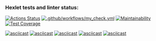 ### Hexlet tests and linter status:
[![Actions Status](https://github.com/dmkael/python-project-50/actions/workflows/hexlet-check.yml/badge.svg)](https://github.com/dmkael/python-project-50/actions)
[![.github/workflows/my_check.yml](https://github.com/dmkael/python-project-50/actions/workflows/my_check.yml/badge.svg)](https://github.com/dmkael/python-project-50/actions/workflows/my_check.yml)
[![Maintainability](https://api.codeclimate.com/v1/badges/e305410ffe47028932e3/maintainability)](https://codeclimate.com/github/dmkael/python-project-50/maintainability)
[![Test Coverage](https://api.codeclimate.com/v1/badges/e305410ffe47028932e3/test_coverage)](https://codeclimate.com/github/dmkael/python-project-50/test_coverage)

[![asciicast](https://asciinema.org/a/PshOkWehgOr68Vkh3EUrPVh58.svg)](https://asciinema.org/a/PshOkWehgOr68Vkh3EUrPVh58)
[![asciicast](https://asciinema.org/a/Fl5anMYxcsZxdkeFrXmlnCv6O.svg)](https://asciinema.org/a/Fl5anMYxcsZxdkeFrXmlnCv6O)
[![asciicast](https://asciinema.org/a/jyqq8q6kX0ps1Bgl60DKtFvzD.svg)](https://asciinema.org/a/jyqq8q6kX0ps1Bgl60DKtFvzD)
[![asciicast](https://asciinema.org/a/CqtkTNv97aTkCSp1LGl7BqA93.svg)](https://asciinema.org/a/CqtkTNv97aTkCSp1LGl7BqA93)
[![asciicast](https://asciinema.org/a/1ndmW62SAB6I3dw9CwNZBiZ4T.svg)](https://asciinema.org/a/1ndmW62SAB6I3dw9CwNZBiZ4T)
